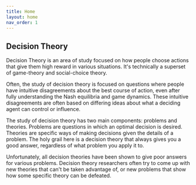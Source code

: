 ```yaml
---
title: Home
layout: home
nav_order: 1
---
```


## Decision Theory

Decision Theory is an area of study focused on how people choose actions that give them high reward in various situations. It's technically a superset of game-theory and social-choice theory.

Often, the study of decision theory is focused on questions where people have intuitive disagreements about the best course of action, even after fully understanding the Nash equilibria and game dynamics. These intuitive disagreements are often based on differing ideas about what a deciding agent can control or influence.

The study of decision theory has two main components: problems and theories. Problems are questions in which an optimal decision is desired. Theories are specific ways of making decisions given the details of a problem. The holy grail here is a decision theory that always gives you a good answer, regardless of what problem you apply it to.

Unfortunately, all decision theories have been shown to give poor answers for various problems. Decision theory researchers often try to come up with new theories that can't be taken advantage of, or new problems that show how some specific theory can be defeated.
